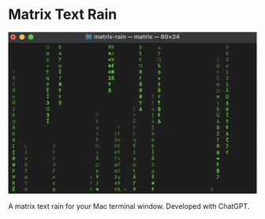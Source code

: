 # Matrix Text Rain

![Description of Image](./result.png)

A matrix text rain for your Mac terminal window. Developed with ChatGPT.
